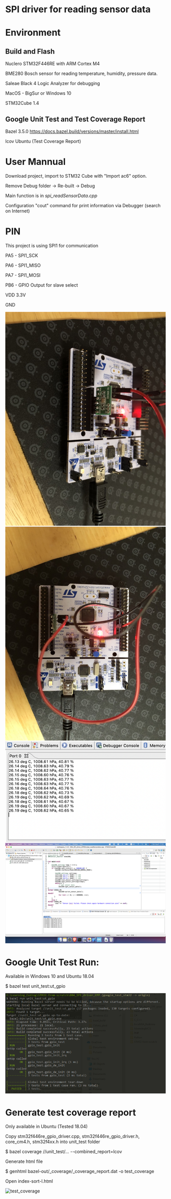 # SPI driver for reading sensor data

# Environment

## Build and Flash

Nuclero STM32F446RE with ARM Cortex M4

BME280 Bosch sensor for reading temperature, humidity, pressure data.

Saleae Black 4 Logic Analyzer for debugging

MacOS - BigSur or Windows 10

STM32Cube 1.4

## Google Unit Test and Test Coverage Report

Bazel 3.5.0 https://docs.bazel.build/versions/master/install.html

lcov Ubuntu (Test Coverage Report)

# User Mannual

Download project, import to STM32 Cube with "Import ac6" option.

Remove Debug folder -> Re-built -> Debug

Main function is in *spi_readSensorData.cpp*

Configuration "cout" command for print information via Debugger (search on Internet) 

# PIN

This project is using SPI1 for communication

PA5 - SPI1_SCK

PA6 - SPI1_MISO

PA7 - SPI1_MOSI

PB6 - GPIO Output for slave select

VDD 3.3V

GND


![Sensor_Board_Setup1](https://github.com/hohaidang/STM32-from-scratch/blob/master/Documents/Images/Board_Sensor_1.jpeg)
![Sensor_Board_Setup2](https://github.com/hohaidang/STM32-from-scratch/blob/master/Documents/Images/Board_Sensor_2.jpeg)
![Read_SensorData](https://github.com/hohaidang/STM32-from-scratch/blob/master/Documents/Images/ReadSensor.png)
![Read_SensorData](https://github.com/hohaidang/STM32-from-scratch/blob/master/Documents/Images/ReadSensor_2.png)

# Google Unit Test Run:

Available in Windows 10 and Ubuntu 18.04

$ bazel test unit_test:ut_gpio

![unit_test](https://github.com/hohaidang/STM32-from-scratch/blob/master/Documents/Images/UT_004.png)

# Generate test coverage report

Only available in Ubuntu (Tested 18.04)

Copy stm32f446re_gpio_driver.cpp, stm32f446re_gpio_driver.h, core_cm4.h, stm32f4xx.h into unit_test folder

$ bazel coverage //unit_test/... --combined_report=lcov

Generate html file

$ genhtml bazel-out/_coverage/_coverage_report.dat -o test_coverage

Open index-sort-l.html

![test_coverage](https://github.com/hohaidang/STM32-from-scratch/blob/master/Documents/Images/test_coverage_004.png)
